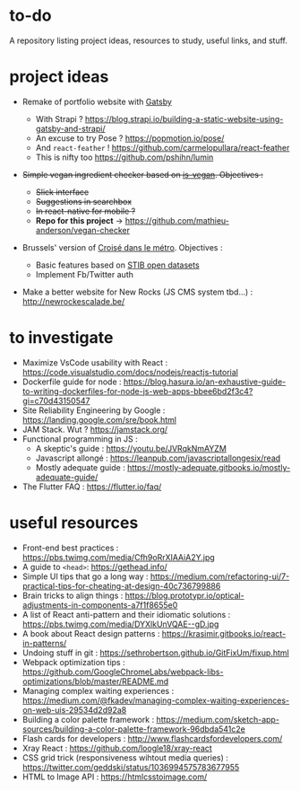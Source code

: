 # to-do
A repository listing project ideas, resources to study, useful links, and stuff.

# project ideas
* Remake of portfolio website with [Gatsby](https://www.gatsbyjs.org/)
  * With Strapi ? https://blog.strapi.io/building-a-static-website-using-gatsby-and-strapi/
  * An excuse to try Pose ? https://popmotion.io/pose/
  * And `react-feather` ! https://github.com/carmelopullara/react-feather
  * This is nifty too https://github.com/pshihn/lumin

* ~~Simple vegan ingredient checker based on [is-vegan](https://www.npmjs.com/package/is-vegan). Objectives :~~
  * ~~Slick interface~~
  * ~~Suggestions in searchbox~~
  * ~~In react-native for mobile ?~~
  * **Repo for this project** -> https://github.com/mathieu-anderson/vegan-checker
  
* Brussels' version of [Croisé dans le métro](https://www.croisedanslemetro.com/). Objectives :
  * Basic features based on [STIB open datasets](https://opendata.stib-mivb.be/store/data)
  * Implement Fb/Twitter auth
  
* Make a better website for New Rocks (JS CMS system tbd...) : http://newrockescalade.be/

# to investigate
* Maximize VsCode usability with React : https://code.visualstudio.com/docs/nodejs/reactjs-tutorial
* Dockerfile guide for node : https://blog.hasura.io/an-exhaustive-guide-to-writing-dockerfiles-for-node-js-web-apps-bbee6bd2f3c4?gi=c70d43150547
* Site Reliability Engineering by Google : https://landing.google.com/sre/book.html
* JAM Stack. Wut ? https://jamstack.org/
* Functional programming in JS :
    * A skeptic's guide : https://youtu.be/JVRqkNmAYZM
    * Javascript allongé : https://leanpub.com/javascriptallongesix/read
    * Mostly adequate guide : https://mostly-adequate.gitbooks.io/mostly-adequate-guide/
* The Flutter FAQ : https://flutter.io/faq/

# useful resources
* Front-end best practices : https://pbs.twimg.com/media/Cfh9oRrXIAAiA2Y.jpg
* A guide to `<head>`: https://gethead.info/
* Simple UI tips that go a long way : https://medium.com/refactoring-ui/7-practical-tips-for-cheating-at-design-40c736799886
* Brain tricks to align things : https://blog.prototypr.io/optical-adjustments-in-components-a7f1f8655e0
* A list of React anti-pattern and their idiomatic solutions : https://pbs.twimg.com/media/DYXlkUnVQAE--gD.jpg
* A book about React design patterns : https://krasimir.gitbooks.io/react-in-patterns/
* Undoing stuff in git : https://sethrobertson.github.io/GitFixUm/fixup.html
* Webpack optimization tips : https://github.com/GoogleChromeLabs/webpack-libs-optimizations/blob/master/README.md
* Managing complex waiting experiences : https://medium.com/@fkadev/managing-complex-waiting-experiences-on-web-uis-29534d2d92a8
* Building a color palette framework : https://medium.com/sketch-app-sources/building-a-color-palette-framework-96dbda541c2e
* Flash cards for developers : http://www.flashcardsfordevelopers.com/
* Xray React : https://github.com/loogle18/xray-react
* CSS grid trick (responsiveness wihtout media queries) : https://twitter.com/geddski/status/1036994575783677955
* HTML to Image API : https://htmlcsstoimage.com/

